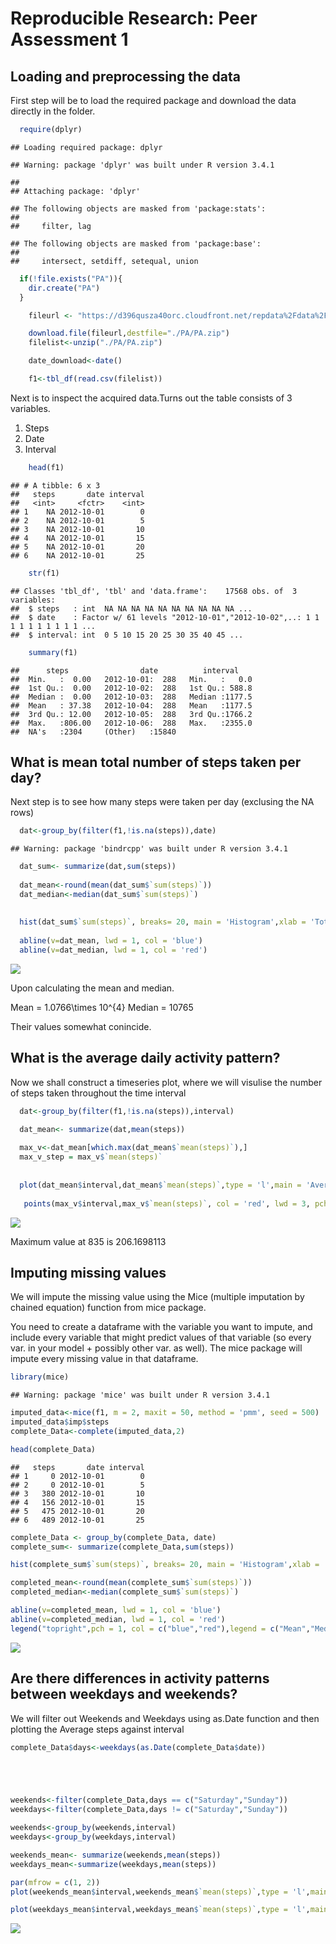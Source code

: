 # Reproducible Research: Peer Assessment 1


## Loading and preprocessing the data

First step will be to load the required package and download the data directly in the folder.


```r
  require(dplyr)
```

```
## Loading required package: dplyr
```

```
## Warning: package 'dplyr' was built under R version 3.4.1
```

```
## 
## Attaching package: 'dplyr'
```

```
## The following objects are masked from 'package:stats':
## 
##     filter, lag
```

```
## The following objects are masked from 'package:base':
## 
##     intersect, setdiff, setequal, union
```

```r
  if(!file.exists("PA")){
    dir.create("PA")
  }

    fileurl <- "https://d396qusza40orc.cloudfront.net/repdata%2Fdata%2Factivity.zip"

    download.file(fileurl,destfile="./PA/PA.zip")
    filelist<-unzip("./PA/PA.zip")

    date_download<-date()

    f1<-tbl_df(read.csv(filelist))
```

Next is to inspect the acquired data.Turns out the table consists of 3 variables.  
1. Steps  
2. Date  
3. Interval


```r
    head(f1)
```

```
## # A tibble: 6 x 3
##   steps       date interval
##   <int>     <fctr>    <int>
## 1    NA 2012-10-01        0
## 2    NA 2012-10-01        5
## 3    NA 2012-10-01       10
## 4    NA 2012-10-01       15
## 5    NA 2012-10-01       20
## 6    NA 2012-10-01       25
```

```r
    str(f1)
```

```
## Classes 'tbl_df', 'tbl' and 'data.frame':	17568 obs. of  3 variables:
##  $ steps   : int  NA NA NA NA NA NA NA NA NA NA ...
##  $ date    : Factor w/ 61 levels "2012-10-01","2012-10-02",..: 1 1 1 1 1 1 1 1 1 1 ...
##  $ interval: int  0 5 10 15 20 25 30 35 40 45 ...
```

```r
    summary(f1)
```

```
##      steps                date          interval     
##  Min.   :  0.00   2012-10-01:  288   Min.   :   0.0  
##  1st Qu.:  0.00   2012-10-02:  288   1st Qu.: 588.8  
##  Median :  0.00   2012-10-03:  288   Median :1177.5  
##  Mean   : 37.38   2012-10-04:  288   Mean   :1177.5  
##  3rd Qu.: 12.00   2012-10-05:  288   3rd Qu.:1766.2  
##  Max.   :806.00   2012-10-06:  288   Max.   :2355.0  
##  NA's   :2304     (Other)   :15840
```





## What is mean total number of steps taken per day?

Next step is to see how many steps were taken per day (exclusing the NA rows)




```r
  dat<-group_by(filter(f1,!is.na(steps)),date)
```

```
## Warning: package 'bindrcpp' was built under R version 3.4.1
```

```r
  dat_sum<- summarize(dat,sum(steps))
  
  dat_mean<-round(mean(dat_sum$`sum(steps)`))
  dat_median<-median(dat_sum$`sum(steps)`)
  
  
  hist(dat_sum$`sum(steps)`, breaks= 20, main = 'Histogram',xlab = 'Total Number of Steps')
  
  abline(v=dat_mean, lwd = 1, col = 'blue')
  abline(v=dat_median, lwd = 1, col = 'red')
```

![](PA1_template_files/figure-html/unnamed-chunk-3-1.png)<!-- -->

Upon calculating the mean and median.

Mean = 1.0766\times 10^{4}
Median = 10765

Their values somewhat conincide.
  
  
  

## What is the average daily activity pattern?


Now we shall construct a timeseries plot, where we will visulise the number of steps taken throughout the time interval



```r
  dat<-group_by(filter(f1,!is.na(steps)),interval)

  dat_mean<- summarize(dat,mean(steps))
  
  max_v<-dat_mean[which.max(dat_mean$`mean(steps)`),]
  max_v_step = max_v$`mean(steps)`
  
  
  plot(dat_mean$interval,dat_mean$`mean(steps)`,type = 'l',main = 'Average Steps by Time Interval',xlab     ='5 Minute Time Interval',ylab = 'Average Number of Steps')
  
   points(max_v$interval,max_v$`mean(steps)`, col = 'red', lwd = 3, pch = 19)
```

![](PA1_template_files/figure-html/unnamed-chunk-4-1.png)<!-- -->

Maximum value at 835 is 206.1698113


## Imputing missing values

We will impute the missing value using the Mice (multiple imputation by chained equation) function from mice package.

You need to create a dataframe with the variable you want to impute, and include every variable that might predict values of that variable (so every var. in your model + possibly other var. as well). The mice package will impute every missing value in that dataframe.


```r
library(mice)
```

```
## Warning: package 'mice' was built under R version 3.4.1
```

```r
imputed_data<-mice(f1, m = 2, maxit = 50, method = 'pmm', seed = 500)
imputed_data$imp$steps
complete_Data<-complete(imputed_data,2)
```


```r
head(complete_Data)
```

```
##   steps       date interval
## 1     0 2012-10-01        0
## 2     0 2012-10-01        5
## 3   380 2012-10-01       10
## 4   156 2012-10-01       15
## 5   475 2012-10-01       20
## 6   489 2012-10-01       25
```

```r
complete_Data <- group_by(complete_Data, date)
complete_sum<- summarize(complete_Data,sum(steps))

hist(complete_sum$`sum(steps)`, breaks= 20, main = 'Histogram',xlab = 'Total Number of Steps')

completed_mean<-round(mean(complete_sum$`sum(steps)`))
completed_median<-median(complete_sum$`sum(steps)`)

abline(v=completed_mean, lwd = 1, col = 'blue')
abline(v=completed_median, lwd = 1, col = 'red')
legend("topright",pch = 1, col = c("blue","red"),legend = c("Mean","Median"))
```

![](PA1_template_files/figure-html/unnamed-chunk-5-1.png)<!-- -->



## Are there differences in activity patterns between weekdays and weekends?



We will filter out Weekends and Weekdays using as.Date function and then plotting the Average steps against interval

```r
complete_Data$days<-weekdays(as.Date(complete_Data$date))





weekends<-filter(complete_Data,days == c("Saturday","Sunday"))
weekdays<-filter(complete_Data,days != c("Saturday","Sunday"))

weekends<-group_by(weekends,interval)
weekdays<-group_by(weekdays,interval)

weekends_mean<- summarize(weekends,mean(steps))
weekdays_mean<-summarize(weekdays,mean(steps))

par(mfrow = c(1, 2))
plot(weekends_mean$interval,weekends_mean$`mean(steps)`,type = 'l',main = 'Average Steps by Time Interval in Weekend',xlab ='5 Minute Time Interval',ylab = 'Average Number of Steps')

plot(weekdays_mean$interval,weekdays_mean$`mean(steps)`,type = 'l',main = 'Average Steps by Time Interval in Weekday',xlab ='5 Minute Time Interval',ylab = 'Average Number of Steps')
```

![](PA1_template_files/figure-html/unnamed-chunk-6-1.png)<!-- -->

